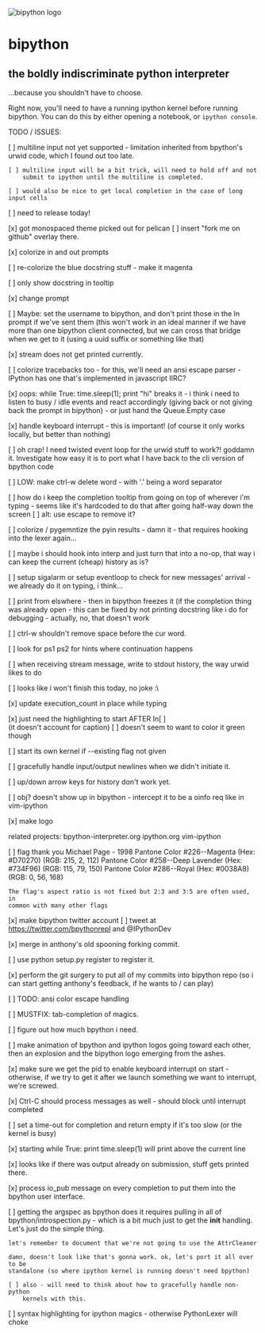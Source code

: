 ![bipython logo](http://bipython.org/bipython_logo.png)

bipython
=========

the boldly indiscriminate python interpreter
--------------------------------------------

...because you shouldn't have to choose.


Right now, you'll need to have a running ipython kernel before running bipython.
You can do this by either opening a notebook, or `ipython console`.


TODO / ISSUES:

[ ] multiline input not yet supported - limitation inherited from bpython's
    urwid code, which I found out too late.

    [ ] multiline input will be a bit trick, will need to hold off and not
        submit to ipython until the multiline is completed. 

    [ ] would also be nice to get local completion in the case of long input cells


[ ] need to release today!

[x] got monospaced theme picked out for pelican
[ ] insert "fork me on github" overlay there.

[x] colorize in and out prompts

[ ] re-colorize the blue docstring stuff - make it magenta

[ ] only show docstring in tooltip

[x] change prompt

[ ] Maybe: set the username to bipython, and don't print those in the In prompt
    if we've sent them (this won't work in an ideal manner if we have more than
    one bipython client connected, but we can cross that bridge when we get
    to it (using a uuid suffix or something like that)

[x] stream does not get printed currently.

[ ] colorize tracebacks too
    - for this, we'll need an ansi escape parser - IPython has one that's
      implemented in javascript IIRC?

[x] oops: while True: time.sleep(1); print "hi" breaks it
    - i think i need to listen to busy / idle events and react accordingly
      (giving back or not giving back the prompt in bipython)
    - or just hand the Queue.Empty case

[x] handle keyboard interrupt
    - this is important! (of course it only works locally, but better than
      nothing)

[ ] oh crap! I need twisted event loop for the urwid stuff to work?! goddamn
    it. Investigate how easy it is to port what I have back to the cli
    version of bpython code

[ ] LOW: make ctrl-w delete word - with '.' being a word separator

[ ] how do i keep the completion tooltip from going on top of wherever i'm
    typing - seems like it's hardcoded to do that after going half-way down the
    screen
    [ ] alt: use escape to remove it?

[ ] colorize / pygemntize the pyin results - damn it - that requires hooking
    into the lexer again...

[ ] maybe i should hook into interp and just turn that into a no-op, that
    way i can keep the current (cheap) history as is?

[ ] setup sigalarm or setup eventloop to check for new messages' arrival
    - we already do it on typing, i think...

[ ] print from elswhere - then <space> in bipython freezes it (if the
    completion thing was already open
    - this can be fixed by not printing docstring like i do for debugging
      - actually, no, that doesn't work

[ ] ctrl-w shouldn't remove space before the cur word.

[ ] look for ps1 ps2 for hints where continuation happens

[ ] when receiving stream message, write to stdout history, the way urwid
    likes to do

[ ] looks like i won't finish this today, no joke :\

[x] update execution_count in place while typing

[x] just need the highlighting to start AFTER In[ ]  
    (it doesn't account for caption)
    [ ] doesn't seem to want to color it green though

[ ] start its own kernel if --existing flag not given

[ ] gracefully handle input/output newlines when we didn't initiate it.

[ ] up/down arrow keys for history don't work yet.

[ ] obj? doesn't show up in bipython - intercept it to be a oinfo req like in
    vim-ipython

[x] make logo

related projects:
    bpython-interpreter.org
    ipython.org
    vim-ipython

[ ] flag
    thank you Michael Page - 1998
    Pantone Color #226--Magenta (Hex: #D70270) (RGB: 215, 2, 112)
    Pantone Color #258--Deep Lavender (Hex: #734F96) (RGB: 115, 79, 150)
    Pantone Color #286--Royal (Hex: #0038A8) (RGB: 0, 56, 168)

    The flag's aspect ratio is not fixed but 2:3 and 3:5 are often used, in
    common with many other flags

[x] make bipython twitter account
[ ] tweet at https://twitter.com/bpythonrepl and @IPythonDev

[x] merge in anthony's old spooning forking commit.

[ ] use python setup.py register to register it.

[x] perform the git surgery to put all of my commits into bipython repo (so
    i can start getting anthony's feedback, if he wants to / can play)

[ ] TODO: ansi color escape handling

[ ] MUSTFIX: tab-completion of magics.

[ ] figure out how much bpython i need.

[ ] make animation of bpython and ipython logos going toward each other,
    then an explosion and the bipython logo emerging from the ashes.

[x] make sure we get the pid to enable keyboard interrupt on start -
    otherwise, if we try to get it after we launch something we want to
    interrupt, we're screwed.

[x] Ctrl-C should process messages as well - should block until interrupt
    completed

[ ] set a time-out for completion and return empty if it's too slow (or the
    kernel is busy)

[x] starting while True: print time.sleep(1) will print above the current
    line

[x] looks like if there was output already on submission, stuff gets printed
    there.

[x] process io_pub message on every completion to put them into the bpython
    user interface.


[ ] getting the argspec as bpython does it requires pulling in all of
    bpython/introspection.py - which is a bit much just to get the __init__
    handling. Let's just do the simple thing.

    let's remember to document that we're not going to use the AttrCleaner

    damn, doesn't look like that's gonna work. ok, let's port it all over to be
    standalone (so where ipython kernel is running doesn't need bpython)

    [ ] also - will need to think about how to gracefully handle non-python
        kernels with this.

[ ] syntax highlighting for ipython magics - otherwise PythonLexer will choke
